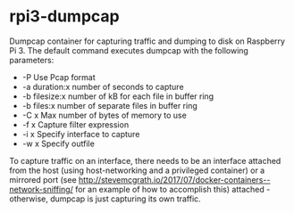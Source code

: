 # rpi3-dumpcap
Dumpcap container for capturing traffic and dumping to disk on Raspberry Pi 3. The default command executes dumpcap with the following parameters:

* -P Use Pcap format
* -a duration:x number of seconds to capture
* -b filesize:x number of kB for each file in buffer ring
* -b files:x number of separate files in buffer ring
* -C x Max number of bytes of memory to use
* -f x Capture filter expression
* -i x Specify interface to capture
* -w x Specify outfile

To capture traffic on an interface, there needs to be an interface attached from the host (using host-networking and a privileged container) or a mirrored port (see http://stevemcgrath.io/2017/07/docker-containers--network-sniffing/ for an example of how to accomplish this) attached - otherwise, dumpcap is just capturing its own traffic.
